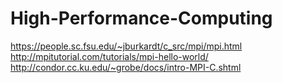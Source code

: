 # High-Performance-Computing

https://people.sc.fsu.edu/~jburkardt/c_src/mpi/mpi.html
http://mpitutorial.com/tutorials/mpi-hello-world/
http://condor.cc.ku.edu/~grobe/docs/intro-MPI-C.shtml